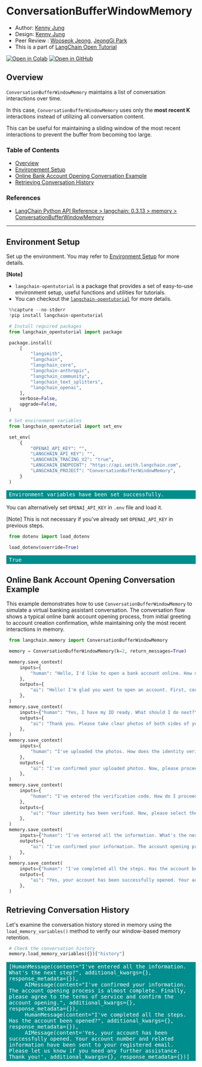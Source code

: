 <style>
.custom {
    background-color: #008d8d;
    color: white;
    padding: 0.25em 0.5em 0.25em 0.5em;
    white-space: pre-wrap;       /* css-3 */
    white-space: -moz-pre-wrap;  /* Mozilla, since 1999 */
    white-space: -pre-wrap;      /* Opera 4-6 */
    white-space: -o-pre-wrap;    /* Opera 7 */
    word-wrap: break-word;
}

pre {
    background-color: #027c7c;
    padding-left: 0.5em;
}

</style>

# ConversationBufferWindowMemory

- Author: [Kenny Jung](https://www.linkedin.com/in/kwang-yong-jung)
- Design: [Kenny Jung](https://www.linkedin.com/in/kwang-yong-jung)
- Peer Review : [Wooseok Jeong](https://github.com/jeong-wooseok), [JeongGi Park](https://www.linkedin.com/in/jeonggipark/)
- This is a part of [LangChain Open Tutorial](https://github.com/LangChain-OpenTutorial/LangChain-OpenTutorial)

[![Open in Colab](https://colab.research.google.com/assets/colab-badge.svg)](https://colab.research.google.com/github/LangChain-OpenTutorial/LangChain-OpenTutorial/blob/main/05-Memory/02-ConversationBufferWindowMemory.ipynb) [![Open in GitHub](https://img.shields.io/badge/Open%20in%20GitHub-181717?style=flat-square&logo=github&logoColor=white)](https://github.com/LangChain-OpenTutorial/LangChain-OpenTutorial/blob/main/05-Memory/02-ConversationBufferWindowMemory.ipynb)

## Overview

`ConversationBufferWindowMemory` maintains a list of conversation interactions over time.

In this case, `ConversationBufferWindowMemory` uses only the **most recent K** interactions instead of utilizing all conversation content.

This can be useful for maintaining a sliding window of the most recent interactions to prevent the buffer from becoming too large.


### Table of Contents

- [Overview](#overview)
- [Environement Setup](#environment-setup)
- [Online Bank Account Opening Conversation Example](#online-bank-account-opening-conversation-example)
- [Retrieving Conversation History](#retrieving-conversation-history)

### References

- [LangChain Python API Reference > langchain: 0.3.13 > memory > ConversationBufferWindowMemory](https://python.langchain.com/api_reference/langchain/memory/langchain.memory.buffer_window.ConversationBufferWindowMemory.html)
----

## Environment Setup

Set up the environment. You may refer to [Environment Setup](https://wikidocs.net/257836) for more details.

**[Note]**
- `langchain-opentutorial` is a package that provides a set of easy-to-use environment setup, useful functions and utilities for tutorials. 
- You can checkout the [`langchain-opentutorial`](https://github.com/LangChain-OpenTutorial/langchain-opentutorial-pypi) for more details.

```python
%%capture --no-stderr
!pip install langchain-opentutorial
```

```python
# Install required packages
from langchain_opentutorial import package

package.install(
    [
        "langsmith",
        "langchain",
        "langchain_core",
        "langchain-anthropic",
        "langchain_community",
        "langchain_text_splitters",
        "langchain_openai",
    ],
    verbose=False,
    upgrade=False,
)
```

```python
# Set environment variables
from langchain_opentutorial import set_env

set_env(
    {
        "OPENAI_API_KEY": "",
        "LANGCHAIN_API_KEY": "",
        "LANGCHAIN_TRACING_V2": "true",
        "LANGCHAIN_ENDPOINT": "https://api.smith.langchain.com",
        "LANGCHAIN_PROJECT": "ConversationBufferWindowMemory",
    }
)
```

<pre class="custom">Environment variables have been set successfully.
</pre>

You can alternatively set `OPENAI_API_KEY` in `.env` file and load it.

[Note] This is not necessary if you've already set `OPENAI_API_KEY` in previous steps.

```python
from dotenv import load_dotenv

load_dotenv(override=True)
```




<pre class="custom">True</pre>



## Online Bank Account Opening Conversation Example

This example demonstrates how to use `ConversationBufferWindowMemory` to simulate a virtual banking assistant conversation. The conversation flow shows a typical online bank account opening process, from initial greeting to account creation confirmation, while maintaining only the most recent interactions in memory.

```python
from langchain.memory import ConversationBufferWindowMemory

memory = ConversationBufferWindowMemory(k=2, return_messages=True)

memory.save_context(
    inputs={
        "human": "Hello, I'd like to open a bank account online. How do I get started?"
    },
    outputs={
        "ai": "Hello! I'm glad you want to open an account. First, could you please prepare your ID for verification?"
    },
)
memory.save_context(
    inputs={"human": "Yes, I have my ID ready. What should I do next?"},
    outputs={
        "ai": "Thank you. Please take clear photos of both sides of your ID and upload them. Then we'll proceed with the identity verification process."
    },
)
memory.save_context(
    inputs={
        "human": "I've uploaded the photos. How does the identity verification work?"
    },
    outputs={
        "ai": "I've confirmed your uploaded photos. Now, please proceed with phone verification. You'll receive a verification code via text message - please enter that code."
    },
)
memory.save_context(
    inputs={
        "human": "I've entered the verification code. How do I proceed with opening the account?"
    },
    outputs={
        "ai": "Your identity has been verified. Now, please select the type of account you want and enter the required information. You can choose the type of deposit, currency, and other options."
    },
)
memory.save_context(
    inputs={"human": "I've entered all the information. What's the next step?"},
    outputs={
        "ai": "I've confirmed your information. The account opening process is almost complete. Finally, please agree to the terms of service and confirm the account opening."
    },
)
memory.save_context(
    inputs={"human": "I've completed all the steps. Has the account been opened?"},
    outputs={
        "ai": "Yes, your account has been successfully opened. Your account number and related information have been sent to your registered email. Please let us know if you need any further assistance. Thank you!"
    },
)
```

## Retrieving Conversation History

Let's examine the conversation history stored in memory using the `load_memory_variables()` method to verify our window-based memory retention.

```python
# Check the conversation history
memory.load_memory_variables({})["history"]
```




<pre class="custom">[HumanMessage(content="I've entered all the information. What's the next step?", additional_kwargs={}, response_metadata={}),
     AIMessage(content="I've confirmed your information. The account opening process is almost complete. Finally, please agree to the terms of service and confirm the account opening.", additional_kwargs={}, response_metadata={}),
     HumanMessage(content="I've completed all the steps. Has the account been opened?", additional_kwargs={}, response_metadata={}),
     AIMessage(content='Yes, your account has been successfully opened. Your account number and related information have been sent to your registered email. Please let us know if you need any further assistance. Thank you!', additional_kwargs={}, response_metadata={})]</pre>


